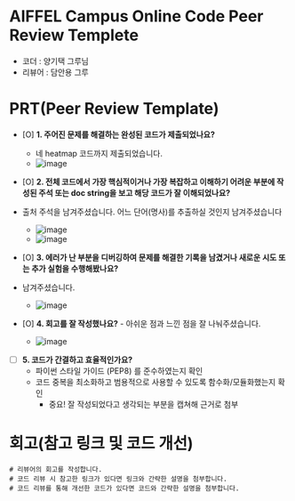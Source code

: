 # AIFFEL Campus Online Code Peer Review Templete
- 코더 : 양기택 그루님
- 리뷰어 : 담안용 그루

# PRT(Peer Review Template)
- [O]  **1. 주어진 문제를 해결하는 완성된 코드가 제출되었나요?**
    - 네 heatmap 코드까지 제출되었습니다.
    - ![image](https://github.com/user-attachments/assets/f4e17758-fe04-4815-aee0-c14da3105030)

    
- [O]  **2. 전체 코드에서 가장 핵심적이거나 가장 복잡하고 이해하기 어려운 부분에 작성된 
주석 또는 doc string을 보고 해당 코드가 잘 이해되었나요?**
- 출처 주석을 남겨주셨습니다. 어느 단어(명사)를 추출하실 것인지 남겨주셨습니다
    - ![image](https://github.com/user-attachments/assets/7250782a-25c7-4dab-a930-de45c2c52bd1)
    - ![image](https://github.com/user-attachments/assets/c08269a2-d9c7-4972-a54b-47367cfff2ee)


        
- [O]  **3. 에러가 난 부분을 디버깅하여 문제를 해결한 기록을 남겼거나
새로운 시도 또는 추가 실험을 수행해봤나요?**
- 남겨주셨습니다.
    - ![image](https://github.com/user-attachments/assets/da7cdc82-0a11-4416-b0db-426bf39891e2)

        
- [O]  **4. 회고를 잘 작성했나요?**
      - 아쉬운 점과 느낀 점을 잘 나눠주셨습니다.
    - ![image](https://github.com/user-attachments/assets/524f6c24-7ee4-4b2f-a4d0-7220671320cd)

        
- [ ]  **5. 코드가 간결하고 효율적인가요?**
    - 파이썬 스타일 가이드 (PEP8) 를 준수하였는지 확인
    - 코드 중복을 최소화하고 범용적으로 사용할 수 있도록 함수화/모듈화했는지 확인
        - 중요! 잘 작성되었다고 생각되는 부분을 캡쳐해 근거로 첨부


# 회고(참고 링크 및 코드 개선)
```
# 리뷰어의 회고를 작성합니다.
# 코드 리뷰 시 참고한 링크가 있다면 링크와 간략한 설명을 첨부합니다.
# 코드 리뷰를 통해 개선한 코드가 있다면 코드와 간략한 설명을 첨부합니다.
```
